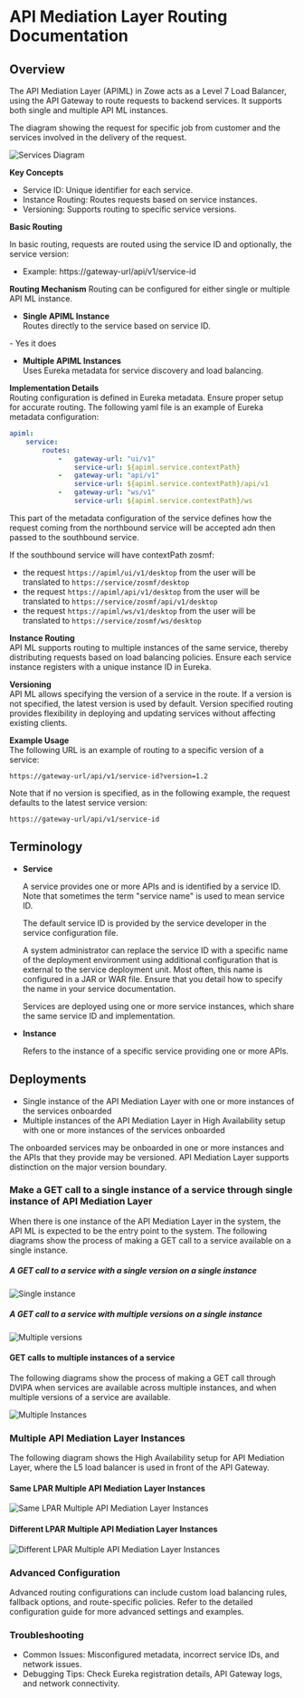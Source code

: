 # API Mediation Layer Routing Documentation

## Overview

The API Mediation Layer (APIML) in Zowe acts as a Level 7 Load Balancer, using the API Gateway to route requests to backend 
services. It supports both single and multiple API ML instances.

The diagram showing the request for specific job from customer and the services involved in the delivery of the request.

![Services Diagram](../../images/api-mediation/RoutingNorthboundSouthbound.png "Example services diagram")

**Key Concepts**
- Service ID: Unique identifier for each service.
- Instance Routing: Routes requests based on service instances.
- Versioning: Supports routing to specific service versions.

**Basic Routing**

In basic routing, requests are routed using the service ID and optionally, the service version:

- Example: https://gateway-url/api/v1/service-id

**Routing Mechanism**
Routing can be configured for either single or multiple API ML instance.

* **Single APIML Instance**  
Routes directly to the service based on service ID.
<!-- Does routing for single instances use Eureka metadata? --> - Yes it does
* **Multiple APIML Instances**  
Uses Eureka metadata for service discovery and load balancing.

**Implementation Details**  
Routing configuration is defined in Eureka metadata.
Ensure proper setup for accurate routing. The following yaml file is an example of Eureka metadata configuration:

```yaml
apiml:
    service:                               
        routes:
            -   gateway-url: "ui/v1"
                service-url: ${apiml.service.contextPath}
            -   gateway-url: "api/v1"
                service-url: ${apiml.service.contextPath}/api/v1
            -   gateway-url: "ws/v1"
                service-url: ${apiml.service.contextPath}/ws
```

This part of the metadata configuration of the service defines how the request coming from the northbound service will be
accepted adn then passed to the southbound service.

If the southbound service will have contextPath zosmf: 
- the request `https://apiml/ui/v1/desktop` from the user will be translated to `https://service/zosmf/desktop`
- the request `https://apiml/api/v1/desktop` from the user will be translated to `https://service/zosmf/api/v1/desktop`
- the request `https://apiml/ws/v1/desktop` from the user will be translated to `https://service/zosmf/ws/desktop`

**Instance Routing**  
API ML supports routing to multiple instances of the same service, thereby distributing requests based on load balancing policies. Ensure each service instance registers with a unique instance ID in Eureka.

**Versioning**  
API ML allows specifying the version of a service in the route. If a version is not specified, the latest version is used by default. Version specified routing provides flexibility in deploying and updating services without affecting existing clients.

**Example Usage**  
The following URL is an example of routing to a specific version of a service:

```http
https://gateway-url/api/v1/service-id?version=1.2
```

Note that if no version is specified, as in the following example, the request defaults to the latest service version:

```http
https://gateway-url/api/v1/service-id
```

## Terminology

* **Service**

  A service provides one or more APIs and is identified by a service ID. Note that sometimes the term "service name" is
  used to mean service ID.

  The default service ID is provided by the service developer in the service configuration file.

  A system administrator can replace the service ID with a specific name of the deployment environment using additional configuration that is external to the service deployment unit. Most often, this name is configured in a JAR or WAR file. 
  Ensure that you detail how to specify the name in your service documentation. 

  Services are deployed using one or more service instances, which share the same service ID and implementation.

* **Instance**

  Refers to the instance of a specific service providing one or more APIs.

## Deployments

- Single instance of the API Mediation Layer with one or more instances of the services onboarded
- Multiple instances of the API Mediation Layer in High Availability setup with one or more instances of the services onboarded

The onboarded services may be onboarded in one or more instances and the APIs that they provide may be versioned. API 
Mediation Layer supports distinction on the major version boundary. 

### Make a GET call to a single instance of a service through single instance of API Mediation Layer
<!-- I would suggest the title, "Making a GET call to a single instance of API ML". -->

When there is one instance of the API Mediation Layer in the system, the API ML is expected to be the entry point to the system. The following diagrams show the process of making a GET call to a service available on a single instance. <!-- Please check for accuracy -->

##### A GET call to a service with a single version on a single instance 
<!-- We should include a statement describing the diagram, perhaps something like, "The following diagram shows the process in a GET call to a service with a single version available through z/OSMF:" -->

![Single instance](../../images/api-mediation/SimpleRouting.png "Simple Routing")

<!-- Maybe "Transform authentication" could be "JWT to PassTicket transformation" -->
<!-- To do that, we would need to show all the examples or at least many. I would rather keep it simple as this isn't the key part for the diagram. -->

##### A GET call to a service with multiple versions on a single instance

<!-- We should include a statement describing the diagram, perhaps something like, "The following diagram shows the process in a GET call to a service with multiple versions available through z/OSMF:" --> 

![Multiple versions](../../images/api-mediation/RoutingVersioned.png "Versioned Routing")

#### GET calls to multiple instances of a service
The following diagrams show the process of making a GET call through DVIPA when services are available across multiple instances, and when multiple versions of a service are available. <!-- Please check for accuracy -->

![Multiple Instances](../../images/api-mediation/RoutingMultipleInstancesSysplex.png "Multiple Instances")
<!-- Should there be an arrow between DVIPA and LPAR2? What is the connection between LPAR1 and LPAR2?-->
### Multiple API Mediation Layer Instances

The following diagram shows the High Availability setup for API Mediation Layer, where the L5 load balancer is used in front of the API Gateway. 

#### Same LPAR Multiple API Mediation Layer Instances
<!-- I hink we need some brief explanation about what DVIPA is/does and an examle of LPAR routing. I think we should show an example of the routing in the yaml code rather than in the diagram. It's confusing to read this on diagonal lines in a diagram.-->

![Same LPAR Multiple API Mediation Layer Instances](../../images/api-mediation/RoutingSysplexSameLpar.png "Same LPAR Multiple API Mediation Layer Instances")

#### Different LPAR Multiple API Mediation Layer Instances

![Different LPAR Multiple API Mediation Layer Instances](../../images/api-mediation/RoutingSysplexDifferentLpar.png "Different LPAR Multiple API Mediation Layer Instances")

### Advanced Configuration

Advanced routing configurations can include custom load balancing rules, fallback options, and route-specific policies. Refer to the detailed configuration guide for more advanced settings and examples.

### Troubleshooting

- Common Issues: Misconfigured metadata, incorrect service IDs, and network issues.
- Debugging Tips: Check Eureka registration details, API Gateway logs, and network connectivity.